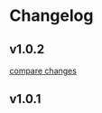 # Changelog


## v1.0.2

[compare changes](https://github.com/openmost/nuxt-matomo/compare/v1.0.1...v1.0.2)

## v1.0.1

